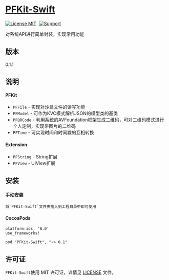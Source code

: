[PFKit-Swift](https://github.com/PFei-He/PFKit-Swift)
===

[![License MIT](https://img.shields.io/badge/license-MIT-green.svg)](https://raw.githubusercontent.com/PFei-He/PFKit-Swift/master/LICENSE)&nbsp;
[![Support](https://img.shields.io/badge/support-iOS%208%2B%20-blue.svg?style=flat)](https://www.apple.com/nl/ios/)&nbsp;

对系统API进行简单封装，实现常用功能

版本
---
0.1.1

说明
---
#### PFKit
* `PFFile` - 实现对沙盒文件的读写功能
* `PFModel` - 可作为KVC模式解析JSON的模型类的基类
* `PFQRCode` - 利用系统的AVFoundation框架生成二维码，可对二维码模式进行个人定制，实现带图片的二维码
* `PFTime` - 可实现时间和时间戳的互相转换

#### Extension
* `PFString` - String扩展
* `PFView` - UIView扩展

安装
---
#### 手动安装
```
将`PFKit-Swift`文件夹拖入到工程目录中即可使用
```

#### CocoaPods
```
platform:ios, '8.0'
use_frameworks!

pod "PFKit-Swift", "~> 0.1"
```

许可证
---
`PFKit-Swift`使用 MIT 许可证，详情见 [LICENSE](https://raw.githubusercontent.com/PFei-He/PFKit-Swift/master/LICENSE) 文件。
